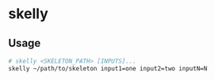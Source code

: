 # skelly

## Usage

```sh
# skelly <SKELETON_PATH> [INPUTS]...
skelly ~/path/to/skeleton input1=one input2=two inputN=N
```
